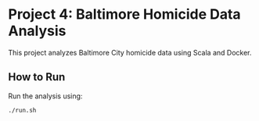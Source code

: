 # Project 4: Baltimore Homicide Data Analysis

This project analyzes Baltimore City homicide data using Scala and Docker.

## How to Run

Run the analysis using:

```bash
./run.sh

